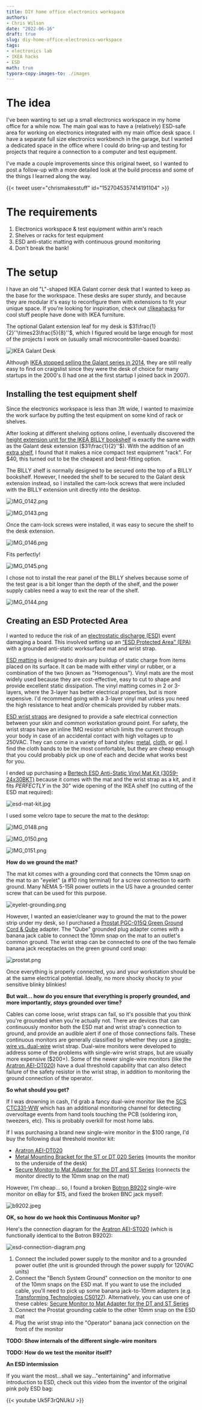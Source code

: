 ```yaml
---
title: DIY home office electronics workspace
authors:
- Chris Wilson
date: "2022-06-16"
draft: true
slug: diy-home-office-electronics-workspace
tags:
- electronics lab
- IKEA hacks
- ESD
math: true
typora-copy-images-to: ./images
---
```


# The idea

I've been wanting to set up a small electronics workspace in my home office for a while now.  The main goal was to have a (relatively) ESD-safe area for working on electronics integrated with my main office desk space.  I have a separate full size electronics workbench in the garage, but I wanted a dedicated space in the office where I could do bring-up and testing for  projects that require a connection to a computer and test equipment.

I've made a couple improvements since this original tweet, so I wanted to post a follow-up with a more detailed look at the build process and some of the things I learned along the way.

{{< tweet user="chrismakesstuff" id="1527045357414191104" >}}

# The requirements

1. Electronics workspace & test equipment within arm's reach
2. Shelves or racks for test equipment
3. ESD anti-static matting with continuous ground monitoring
4. Don't break the bank!

# The setup

I have an old "L"-shaped IKEA Galant corner desk that I wanted to keep as the base for the workspace.  These desks are super sturdy, and because they are modular it's easy to reconfigure them with extensions to fit your unique space.  If you're looking for inspiration, check out [r/ikeahacks](https://www.reddit.com/r/ikeahacks/) for cool stuff people have done with IKEA furniture.

The optional Galant extension leaf for my desk is $31\frac{1}{2}''\times23\frac{5}{8}''$, which I figured would be large enough for most of the projects I work on (usually small microcontroller-based boards):

![IKEA Galant Desk](images/galant-desk.png)



Although [IKEA stopped selling the Galant series in 2014](https://www.businessinsider.com/ikea-is-killing-the-galant-desk-2014-7), they are still really easy to find on craigslist since they were the desk of choice for many startups in the 2000's (I had one at the first startup I joined back in 2007).

## Installing the test equipment shelf

Since the electronics workspace is less than 3ft wide, I wanted to maximize the work surface by putting the test equipment on some kind of rack or shelves.

After looking at different shelving options online, I eventually discovered the [height extension unit for the IKEA BILLY bookshelf](https://www.ikea.com/us/en/p/billy-height-extension-unit-white-40263853/) is exactly the same width as the Galant desk extension ($31\frac{1}{2}''$).  With the addition of an [extra shelf](https://www.ikea.com/us/en/p/billy-extra-shelf-white-20265301/), I found that it makes a nice compact test equipment "rack".  For $40, this turned out to be the cheapest and best-fitting option.

The BILLY shelf is normally designed to be secured onto the top of a BILLY bookshelf.  However, I needed the shelf to be secured to the Galant desk extension instead, so I installed the cam-lock screws that were included with the BILLY extension unit directly into the desktop.

![IMG_0142.png](images/IMG_0142.png)

![IMG_0143.png](images/IMG_0143.png)

Once the cam-lock screws were installed, it was easy to secure the shelf to the desk extension.

![IMG_0146.png](images/IMG_0146.png)

Fits perfectly!

![IMG_0145.png](images/IMG_0145.png)

I chose not to install the rear panel of the BILLY shelves because some of the test gear is a bit longer than the depth of the shelf, and the power supply cables need a way to exit the rear of the shelf.

![IMG_0144.png](images/IMG_0144.png)

## Creating an ESD Protected Area

I wanted to reduce the risk of an [electrostatic discharge (ESD)](https://en.wikipedia.org/wiki/Electrostatic_discharge) event damaging a board.  This involved setting up an [“ESD Protected Area” (EPA)](https://scs-static-control-solutions.blog/2018/10/18/how-to-create-an-esd-protected-area-at-an-existing-workstation/) with a grounded anti-static worksurface mat and wrist strap.

[ESD matting](https://www.antistat.co.uk/blog/2017/12/05/everything-need-know-esd-matting-probably/) is designed to drain any buildup of static charge from items placed on its surface.  It can be made with either vinyl or rubber, or a combination of the two (known as "Homogenous").  Vinyl mats are the most widely used because they are cost-effective, easy to cut to shape and provide excellent static dissipation.  The vinyl matting comes in 2 or 3-layers, where the 3-layer has better electrical properties, but is more expensive.  I'd recommend going with a 3-layer vinyl mat unless you need the high resistance to heat and/or chemicals provided by rubber mats.

[ESD wrist straps](https://scs-static-control-solutions.blog/2017/11/30/an-introduction-to-wrist-straps/) are designed to provide a safe electrical connection between your skin and common workstation ground point.  For safety, the wrist straps have an inline 1MΩ resistor which limits the current through your body in case of an accidental contact with high voltages up to 250VAC.  They can come in a variety of band styles: [metal](https://store.unitedesd.com/WS_1037_Metal_Expansion_Plastic_Encapsulated_Wrist_p/ws-1037.htm), [cloth](https://store.unitedesd.com/WS_1020_Premium_ESD_Wrist_Strap_p/ws-1020.htm), or [gel](https://store.unitedesd.com/ESD_Gel_Wrist_Strap_and_Coil_Cord_p/w00404.htm).  I find the cloth bands to be the most comfortable, but they are cheap enough that you could probably pick up one of each and decide what works best for you.

I ended up purchasing a [Bertech ESD Anti-Static Vinyl Mat Kit (3059-24x30BKT)](https://www.amazon.com/gp/product/B08722C28D) because it comes with the mat and the wrist strap as a kit, and it fits *PERFECTLY* in the 30" wide opening of the IKEA shelf (no cutting of the ESD mat required):

![esd-mat-kit.jpg](images/esd-mat-kit.jpg "3059-24x30BKT")

I used some velcro tape to secure the mat to the desktop:

![IMG_0148.png](images/IMG_0148.png)

![IMG_0150.png](images/IMG_0150.png)

![IMG_0151.png](images/IMG_0151.png)

**How do we ground the mat?**

The mat kit comes with a grounding cord that connects the 10mm snap on the mat to an "eyelet" (a #10 ring terminal) for a screw connection to earth ground.  Many NEMA 5-15R power outlets in the US have a grounded center screw that can be used for this purpose.

![eyelet-grounding.png](images/eyelet-grounding.png)

However, I wanted an easier/cleaner way to ground the mat to the power strip under my desk, so I purchased a [Prostat PGC-015Q Green Ground Cord & Qube](https://www.amazon.com/dp/B0060AG7W4) adapter.  The "Qube" grounded plug adapter comes with a banana jack cable to connect the 10mm snap on the mat to an outlet's common ground.  The wrist strap can be connected to one of the two female banana jack receptacles on the green ground cord snap:

![prostat.png](images/prostat.png "Prostat PGC-015Q")

Once everything is properly connected, you and your workstation should be at the same electrical potential.  Ideally, no more shocky shocky to your sensitive blinky blinkies!

**But wait... how do you ensure that everything is properly grounded, and more importantly, *stays* grounded over time?**

Cables can come loose, wrist straps can fail, so it's possible that you think you're grounded when you're actually not.  There are devices that can continuously monitor both the ESD mat and wrist strap's connection to ground, and provide an audible alert if one of those connections fails.  These continuous monitors are generally classified by whether they use a [single-wire vs. dual-wire](https://scs-static-control-solutions.blog/2017/12/14/comparing-single-wire-and-dual-wire-monitors/) wrist strap.  Dual-wire monitors were developed to address some of the problems with single-wire wrist straps, but are usually more expensive ($200+).  Some of the newer single-wire monitors (like the [Aratron AEI-DT020](https://www.aratron.us/aei-dt020.htm)) have a dual threshold capability that can also detect failure of the safety resistor in the wrist strap, in addition to monitoring the ground connection of the operator.

**So what should you get?**

If I was drowning in cash, I'd grab a fancy dual-wire monitor like the [SCS CTC331-WW](https://staticcontrol.descoindustries.com/SCSCatalog/Static-Control-Monitors/Workstation-Monitors/Iron-Man-Plus-Monitor/CTC331-WW/#.YrAAlezMI0Q) which has an additional monitoring channel for detecting overvoltage events from hand tools touching the PCB (soldering iron, tweezers, etc).  This is probably overkill for most home labs.

If I was purchasing a brand new single-wire monitor in the $100 range, I'd buy the following dual threshold monitor kit:

- [Aratron AEI-DT020](https://store.unitedesd.com/ESD_Wrist_Strap_and_Mat_monitor_dual_threshold_p/dt-020.htm)
- [Metal Mounting Bracket for the ST or DT 020 Series](https://store.unitedesd.com/wrist_strap_monitor_metal_mounting_bracket_p/9202-brk.htm) (mounts the monitor to the underside of the desk)
- [Secure Monitor to Mat Adapter for the DT and ST Series](https://store.unitedesd.com/ESD_Wrist_strap_constant_monitor_single_threshold_p/gc-mini.htm) (connects the monitor directly to the 10mm snap on the mat)

However, I'm cheap... so, I found a broken [Botron B9202](https://www.botron.com/product/single-operator-and-mat-continuous-monitor/) single-wire monitor on eBay for $15, and fixed the broken BNC jack myself:

![b9202.jpeg](images/b9202.jpeg)

**OK, so how do we hook this Continuous Monitor up?**

Here's the connection diagram for the [Aratron AEI-ST020](https://www.aratron.us/aei-st020.htm) (which is functionally identical to the Botron B9202):

![esd-connection-diagram.png](images/esd-connection-diagram.png)

1. Connect the included power supply to the monitor and to a grounded power outlet (the unit is grounded through the power supply for 120VAC units)
2. Connect the "Bench System Ground" connection on the monitor to one of the 10mm snaps on the ESD mat.  If you want to use the included cable, you'll need to pick up some banana jack-to-10mm adapters (e.g. [Transforming Technologies CS0127](https://www.digikey.com/short/qj91q8zh)).  Alternatively, you can use one of these cables: [Secure Monitor to Mat Adapter for the DT and ST Series](https://store.unitedesd.com/ESD_Wrist_strap_constant_monitor_single_threshold_p/gc-mini.htm)
3. Connect the Prostat grounding cable to the other 10mm snap on the ESD mat
4. Plug the wrist strap into the "Operator" banana jack connection on the front of the monitor

**TODO: Show internals of the different single-wire monitors**

**TODO: How do we test the monitor itself?**

**An ESD intermission**

If you want the most...shall we say..."entertaining" and informative introduction to ESD, check out this video from the inventor of the original pink poly ESD bag:

{{< youtube Uk5F3rQNUkU >}}